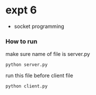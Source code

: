 # expt 6


- socket programming 


### How to run

make sure name of file is server.py

`python server.py`

run this file before client file  

`python client.py`